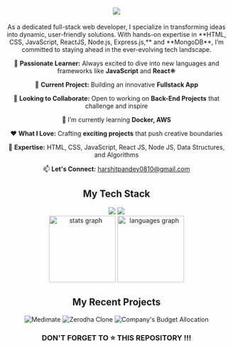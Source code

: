 <div align="center">

<h1>
    <img src="https://readme-typing-svg.herokuapp.com/?font=Righteous&size=35&center=true&vCenter=true&width=500&height=70&duration=4000&lines=Hi+There!+👋;+I'm+Harshit+Pandey!;" />
</h1>

<p>As a dedicated full-stack web developer, I specialize in transforming ideas into dynamic, user-friendly solutions. With hands-on expertise in **HTML, CSS, JavaScript, ReactJS, Node.js, Express.js,** and **MongoDB**, I’m committed to staying ahead in the ever-evolving tech landscape.</p>

<div align="center">

 🚀 **Passionate Learner:** Always excited to dive into new languages and frameworks like **JavaScript** and **React⚛**
 
 🔧 **Current Project:** Building an innovative **Fullstack App**
 
 🤝 **Looking to Collaborate:** Open to working on **Back-End Projects** that challenge and inspire

  🌱 I’m currently learning **Docker, AWS**
 
 ❤️ **What I Love:** Crafting **exciting projects** that push creative boundaries
 
 💬 **Expertise:** HTML, CSS, JavaScript, React JS, Node JS, Data Structures, and Algorithms
 
 📫 **Let's Connect:** [harshitpandey0810@gmail.com](mailto:harshitpandey0810@gmail.com)

 </div>


## My Tech Stack
<div>
    <img src="https://skillicons.dev/icons?i=react,bootstrap,html,css,vscode,github,figma,tailwind,git" />
    <img src="https://skillicons.dev/icons?i=nodejs,python,javascript,express,mongodb,c,java,nextjs,mysql" />
</div>

<div>
  <img src="https://github-readme-stats.vercel.app/api?username=harshitpandey08&hide_title=false&hide_rank=false&show_icons=true&include_all_commits=true&count_private=true&disable_animations=false&theme=dracula&locale=en&hide_border=false" height="150" alt="stats graph" />
  <img src="https://github-readme-stats.vercel.app/api/top-langs?username=harshitpandey08&locale=en&hide_title=false&layout=compact&card_width=320&langs_count=5&theme=dracula&hide_border=false" height="150" alt="languages graph" />
</div>

## My Recent Projects  
<div>
  <img src="https://github-readme-stats.vercel.app/api/pin/?username=harshitpandey08&repo=Medimate&show_icons=true&theme=great-gatsby" alt="Medimate">
  <img src="https://github-readme-stats.vercel.app/api/pin/?username=harshitpandey08&repo=Zerodha-clone&show_icons=true&theme=great-gatsby" alt="Zerodha Clone">
  <img src="https://github-readme-stats.vercel.app/api/pin/?username=harshitpandey08&repo=Company-s-Budget-Allocation&show_icons=true&theme=great-gatsby" alt="Company's Budget Allocation">
</div>

<h3>DON'T FORGET TO ⭐ THIS REPOSITORY !!!</h3>

</div>
